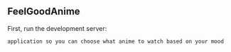 
## FeelGoodAnime

First, run the development server:

```bash
application so you can choose what anime to watch based on your mood
```
